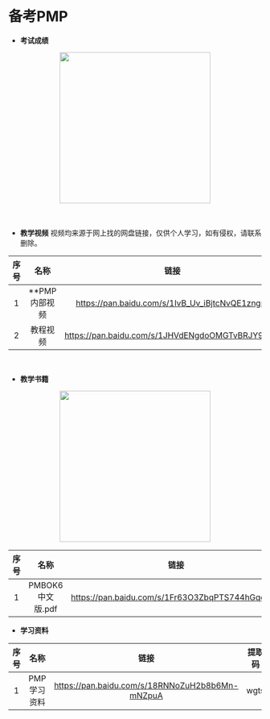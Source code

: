 # 备考PMP

- **考试成绩**

<div align="center">
  <kbd><img src="https://raw.githubusercontent.com/xxlllq/pmp/master/result.jpg" width=300 />
    </kbd>
   </div> 
<br><br/>

- **教学视频**
视频均来源于网上找的网盘链接，仅供个人学习，如有侵权，请联系删除。

| 序号 |           名称          |                       链接                      | 提取码 |
|:----:|:-----------------------:|:-----------------------------------------------:|:------:|
|   1  |      **PMP内部视频      | https://pan.baidu.com/s/1IvB_Uv_iBjtcNvQE1zngrA |  x1de  |
|   2  |         教程视频        | https://pan.baidu.com/s/1JHVdENgdoOMGTvBRJY9dNQ |  bdvk  |

<br/>

- **教学书籍**

<div align="center">
  <kbd><img src="https://raw.githubusercontent.com/xxlllq/pmp/master/pmbook6.png" width=300 />
    </kbd>
   </div> 
   
| 序号 |       名称       |                       链接                      | 提取码 |
|:----:|:----------------:|:-----------------------------------------------:|:------:|
|   1  | PMBOK6中文版.pdf | https://pan.baidu.com/s/1Fr63O3ZbqPTS744hGqdqcQ |  mrn9  |

- **学习资料**

| 序号 |       名称       |                       链接                      | 提取码 |
|:----:|:----------------:|:-----------------------------------------------:|:------:|
|   1  | PMP学习资料 | https://pan.baidu.com/s/18RNNoZuH2b8b6Mn-mNZpuA |  wgts  |
